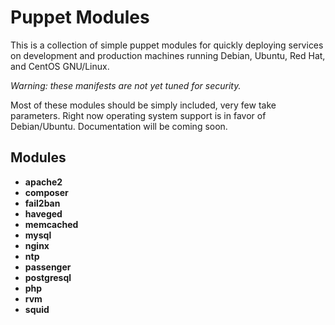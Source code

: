# Puppet Modules
This is a collection of simple puppet modules for quickly deploying
services on development and production machines running Debian,
Ubuntu, Red Hat, and CentOS GNU/Linux.

*Warning: these manifests are not yet tuned for security.*

Most of these modules should be simply included, very few take
parameters. Right now operating system support is in favor of
Debian/Ubuntu. Documentation will be coming soon.

## Modules ##
* __apache2__
* __composer__
* __fail2ban__
* __haveged__
* __memcached__
* __mysql__
* __nginx__
* __ntp__
* __passenger__
* __postgresql__
* __php__
* __rvm__
* __squid__
